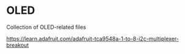 # OLED
Collection of OLED-related files

https://learn.adafruit.com/adafruit-tca9548a-1-to-8-i2c-multiplexer-breakout
